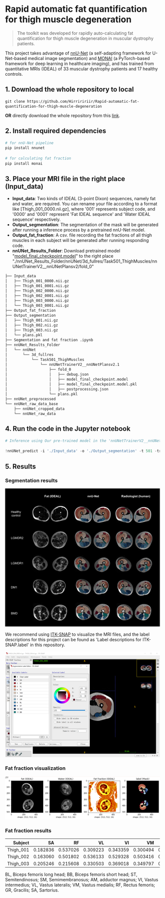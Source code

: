 # Rapid automatic fat quantification for thigh muscle degeneration 

> The toolkit was developed for rapidly auto-calculating fat quantification for thigh muscle degeneration in muscular dystrophy patients. 

This project takes advantage of [nnU-Net](https://github.com/MIC-DKFZ/nnUNet) (a self-adapting framework for U-Net-based medical image segmentation) and [MONAI](https://monai.io/) (a PyTorch-based framework for deep learning in healthcare imaging), and has trained from quantitative MRIs (IDEAL) of 33 muscular dystrophy patients and 17 healthy controls. 

## 1. Download the whole repository to local

```
git clone https://github.com/Hirriririir/Rapid-automatic-fat-quantification-for-thigh-muscle-degeneration
```

**OR** directly download the whole repository from this [link](https://1drv.ms/u/s!AlEvpu4I75DnkKYZsUkdpzNUuq12Ww?e=D0WoyL).

## 2. Install required dependencies

```python
# for nnU-Net pipeline
pip install nnunet

# for calculating fat fraction
pip install monai
```

## 3. Place your MRI file in the right place (Input_data)

- **Input_data**: Two kinds of IDEAL (3-point Dixon) sequences, namely fat and water, are required. You can rename your file according to a format like [Thigh_001_0000.nii.gz], where '001' represents subject code, and '0000' and '0001' represent 'Fat IDEAL sequence' and 'Water IDEAL sequence' respectively.
- **Output_segmentation**: The segmentation of the mask will be generated after running a inference process by a pretrained nnU-Net model.
- **Output_fat_fraction**: A csv. file recording the fat fractions of all thigh muscles in  each subject will be generated after running responding code. 
- **nnUNet_Results_Folder**: Download pretrained model "[model_final_checkpoint.model](https://1drv.ms/u/s!AlEvpu4I75DnkKZmOZFEznbo7OkPxw?e=DTB2Sp)" to the right place "./nnUNet_Results_Folder/nnUNet/3d_fullres/Task501_ThighMuscles/nnUNetTrainerV2__nnUNetPlansv2/fold_0"

```
├── Input_data
│   ├── Thigh_001_0000.nii.gz
│   ├── Thigh_001_0001.nii.gz
│   ├── Thigh_002_0000.nii.gz
│   ├── Thigh_002_0001.nii.gz
│   ├── Thigh_003_0000.nii.gz
│   └── Thigh_003_0001.nii.gz
├── Output_fat_fraction
├── Output_segmentation
│   ├── Thigh_001.nii.gz
│   ├── Thigh_002.nii.gz
│   ├── Thigh_003.nii.gz
│   └── plans.pkl
├── Segmentation and fat fraction .ipynb
├── nnUNet_Results_Folder
│   └── nnUNet
│       └── 3d_fullres
│           └── Task501_ThighMuscles
│               └── nnUNetTrainerV2__nnUNetPlansv2.1
│                   ├── fold_0
│                   │   ├── debug.json
│                   │   ├── model_final_checkpoint.model
│                   │   ├── model_final_checkpoint.model.pkl
│                   │   ├── postprocessing.json
│                   └── plans.pkl
├── nnUNet_preprocessed
└── nnUNet_raw_data_base
    ├── nnUNet_cropped_data
    └── nnUNet_raw_data
```

## 4. Run the code in the Jupyter notebook

```python
# Inference using Our pre-trained model in the 'nnUNetTrainerV2__nnUNetPlansv2.1' dictionary

!nnUNet_predict -i './Input_data' -o './Output_segmentation' -t 501 -tr nnUNetTrainerV2 -m 3d_fullres
```

## 5. Results

### Segmentation results

![](https://raw.githubusercontent.com/Cpresident/fopi/main/Model%20demo%20fig-01.png)

We recommend using [ITK-SNAP](http://www.itksnap.org/) to visualize the MRI files, and the label descriptions for this project can be found as 'Label descriptions for ITK-SNAP.label' in this repository.

![](https://raw.githubusercontent.com/Cpresident/fopi/main/20220505004543.png)

### Fat fraction visualization

![](https://raw.githubusercontent.com/Cpresident/fopi/main/20220504230640.png)

### Fat fraction results

|   Subject |       SA |       RF |       VL |       VI |       VM |       AM |       GR |       BL |       ST |       SM |       BB |
| --------: | -------: | -------: | -------: | -------: | -------: | -------: | -------: | -------: | -------: | -------: | -------: |
| Thigh_001 | 0.182836 | 0.537026 | 0.309223 | 0.343359 | 0.300494 | 0.648822 | 0.235308 | 0.639768 | 0.649394 | 0.617633 | 0.418268 |
| Thigh_002 | 0.163060 | 0.501802 | 0.536133 | 0.529328 | 0.503416 | 0.405981 | 0.118544 | 0.618817 | 0.542495 | 0.672286 | 0.156817 |
| Thigh_003 | 0.205246 | 0.215608 | 0.330503 | 0.369018 | 0.349797 | 0.224268 | 0.127358 | 0.325287 | 0.201906 | 0.266562 | 0.198464 |

BL, Biceps femoris long head; BB, Biceps femoris short head; ST, Semitendinosus; SM, Semimembranosus; AM, adductor magnus; VI, Vastus intermedius; VL, Vastus lateralis; VM, Vastus medialis; RF, Rectus femoris; GR, Gracilis; SA, Sartorius.
